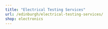 ```yaml
---
title: "Electrical Testing Services"
url: /edinburgh/electrical-testing-services/
shop: electronics
---
```

